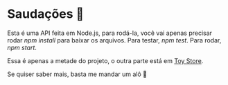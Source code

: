 # Saudações 🖖

Esta é uma API feita em Node.js, para rodá-la, você vai apenas precisar rodar _npm install_ para baixar os arquivos. 
Para testar, _npm test_.
Para rodar, _npm start_.

Essa é apenas a metade do projeto, o outra parte está em [Toy Store](https://github.com/Quindinzao/rn-toy-store).

Se quiser saber mais, basta me mandar um alô 🙂
